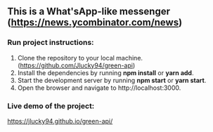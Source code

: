 ## This is a What'sApp-like messenger (https://news.ycombinator.com/news)


### Run project instructions:

1. Clone the repository to your local machine.(https://github.com/Jlucky94/green-api)
2. Install the dependencies by running **npm install** or **yarn add**.
3. Start the development server by running **npm start** or **yarn start**.
4. Open the browser and navigate to http://localhost:3000.

### Live demo of the project:

https://jlucky94.github.io/green-api/


